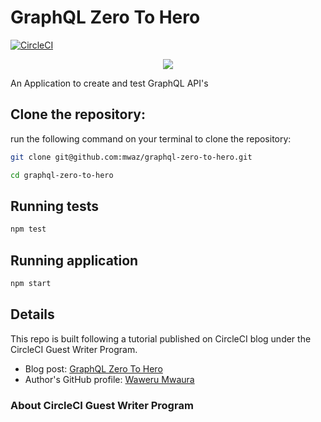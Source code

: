 # GraphQL Zero To Hero

[![CircleCI](https://circleci.com/gh/mwaz/graphql-zero-to-hero.svg?style=svg)](https://circleci.com/gh/mwaz/graphql-zero-to-hero)

<p align="center"><img src="https://avatars3.githubusercontent.com/u/59034516"></p>

An Application to create and test GraphQL API's

## Clone the repository:

run the following command on your terminal to clone the repository:

```bash
git clone git@github.com:mwaz/graphql-zero-to-hero.git

cd graphql-zero-to-hero
```

## Running tests 

```bash
npm test
```

## Running application 

```bash
npm start
```
## Details

This repo is built following a tutorial published on CircleCI blog under the CircleCI Guest Writer Program.

-   Blog post: [  GraphQL Zero To Hero][blog]
-   Author's GitHub profile: [Waweru Mwaura][author]

### About CircleCI Guest Writer Program


[blog]: https://circleci.com/blog/testing-react-component-with-cypress/
[author]: https://github.com/mwaz
